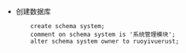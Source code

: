 - 创建数据库
    ```postgresql
        create schema system;
        comment on schema system is '系统管理模块';
        alter schema system owner to ruoyivuerust;
    ```